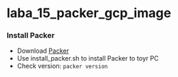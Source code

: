 # laba_15_packer_gcp_image

### Install Packer
- Download [Packer](https://www.packer.io/downloads.html)
- Use install_packer.sh to install Packer to toyr PC
- Check version: ```packer version```

